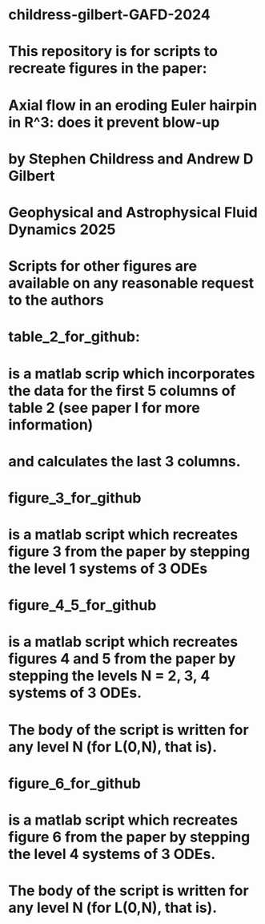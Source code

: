 # childress-gilbert-GAFD-2024

# This repository is for scripts to recreate figures in the paper:

# Axial flow in an eroding Euler hairpin in R^3: does it prevent blow-up

# by Stephen Childress and Andrew D Gilbert
# Geophysical and Astrophysical Fluid Dynamics 2025

# Scripts for other figures are available on any reasonable request to the authors

# table_2_for_github:

# is a matlab scrip which incorporates the data for the first 5 columns of table 2 (see paper I for more information)
# and calculates the last 3 columns.

# figure_3_for_github

# is a matlab script which recreates figure 3 from the paper by stepping the level 1 systems of 3 ODEs

# figure_4_5_for_github 

# is a matlab script which recreates figures 4 and 5 from the paper by stepping the levels N = 2, 3, 4 systems of 3 ODEs.
# The body of the script is written for any level N (for L(0,N), that is).

# figure_6_for_github

# is a matlab script which recreates figure 6 from the paper by stepping the level 4 systems of 3 ODEs. 
# The body of the script is written for any level N (for L(0,N), that is).







